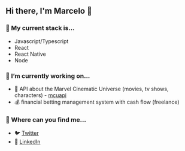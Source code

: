 ## Hi there, I'm Marcelo 👋

### 🧰 My current stack is...

- Javascript/Typescript
- React
- React Native
- Node

### 🔭 I’m currently working on...

- 🦸 API about the Marvel Cinematic Universe (movies, tv shows, characters) - [mcuapi](https://github.com/augustomarcelo/mcuapi)
- 💰 financial betting management system with cash flow (freelance)

### 🔎 Where can you find me...

- 🐦 [Twitter](https://twitter.com/mrclgst)
- 💼 [LinkedIn](https://linkedin.com/in/augustomarcelo)
